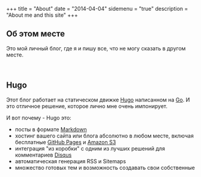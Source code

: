 +++
title = "About"
date = "2014-04-04"
sidemenu = "true"
description = "About me and this site"
+++

## Об этом месте

Это мой личный блог, где я и пишу все, что не могу сказать в другом месте.

<br>

## Hugo

Этот блог работает на статическом движке [Hugo](https://gohugo.io/) написанном на [Go](https://golang.org/). И это отличное решение, которое лично мне очень импонирует.

И вот почему - Hugo это:

* посты в формате [Markdown](https://ru.wikipedia.org/wiki/Markdown)
* хостинг вашего сайта или блога абсолютно в любом месте, включая бесплатные [GitHub Pages](https://pages.github.com/) и [Amazon S3](https://docs.aws.amazon.com/AmazonS3/latest/dev/WebsiteHosting.html)
* интеграция "из коробки" с одним из лучших решений для комментариев [Disqus](https://disqus.com/)
* автоматическая генерация RSS и Sitemaps     
* множество готовых тем и возможность создавать свои собственные